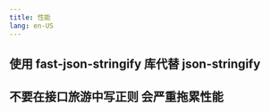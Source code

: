 ```yaml
---
title: 性能
lang: en-US
---
```


## 使用 fast-json-stringify 库代替 json-stringify

## 不要在接口旅游中写正则 会严重拖累性能
